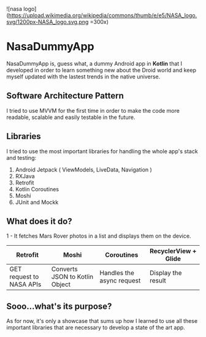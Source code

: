 ![nasa logo](https://upload.wikimedia.org/wikipedia/commons/thumb/e/e5/NASA_logo.svg/1200px-NASA_logo.svg.png =300x)

# NasaDummyApp
NasaDummyApp is, guess what, a dummy Android app in **Kotlin** that I developed in order to learn something new about the Droid world and keep myself updated with the lastest trends in the native universe. 

## Software Architecture Pattern
I tried to use MVVM for the first time in order to make the code more readable, scalable and easily testable in the future.

## Libraries
I tried to use the most important libraries for handling the whole app's stack and testing:
 1. Android Jetpack ( ViewModels, LiveData, Navigation )
 2. RXJava
 3. Retrofit
 4. Kotlin Coroutines
 5. Moshi
 6. JUnit and Mockk

## What does it do? 
1 - It fetches Mars Rover photos in a list and displays them on the device. 

| Retrofit | Moshi | Coroutines | RecyclerView + Glide |
|--|--| -- | -- |
| GET request to NASA APIs | Converts JSON to Kotlin Object | Handles the async request | Display the result |



## Sooo...what's its purpose? 

As for now, it's only a showcase that sums up how I learned to use all these important libraries that are necessary to develop a state of the art app.
